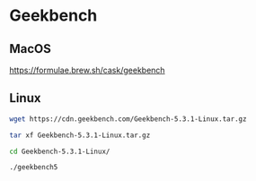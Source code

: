 # Geekbench

## MacOS

https://formulae.brew.sh/cask/geekbench

## Linux

```bash
wget https://cdn.geekbench.com/Geekbench-5.3.1-Linux.tar.gz

tar xf Geekbench-5.3.1-Linux.tar.gz

cd Geekbench-5.3.1-Linux/

./geekbench5
```
